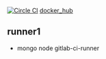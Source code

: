 [![Circle CI](https://circleci.com/gh/brownman/runner1.svg?style=svg)](https://circleci.com/gh/brownman/runner1)
[docker_hub](https://registry.hub.docker.com/u/brownman/runner1/builds_history/91841/)


runner1
----
- mongo node gitlab-ci-runner
